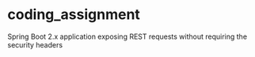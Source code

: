 # coding_assignment
Spring Boot 2.x application exposing REST requests without requiring the security headers
